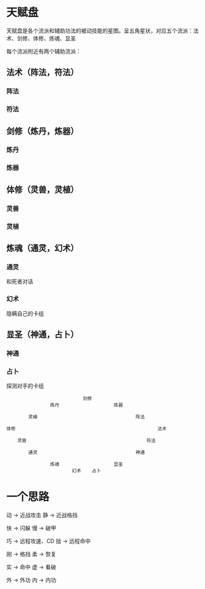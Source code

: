 # 天赋盘

天赋盘是各个流派和辅助功法的被动技能的星图。呈五角星状，对应五个流派：法术、剑修、体修、炼魂、显圣

每个流派附近有两个辅助流派：

## 法术（阵法，符法）

### 阵法

### 符法

## 剑修（炼丹，炼器）

### 炼丹

### 炼器

## 体修（灵兽，灵植）

### 灵兽

### 灵植

## 炼魂（通灵，幻术）

### 通灵

和死者对话

### 幻术

隐瞒自己的卡组

## 显圣（神通，占卜）

### 神通

### 占卜

探测对手的卡组

                                剑修
                    炼丹                    炼器

            灵植                                    阵法

    体修                                                    法术

        灵兽                                            符法

            通灵                                    神通

                    炼魂                    显圣
                            幻术    占卜

# 一个思路

动 -> 近战攻击
静 -> 近战格挡

快 -> 闪躲
慢 -> 破甲

巧 -> 远程攻速、CD
拙 -> 远程命中

刚 -> 格挡
柔 -> 恢复

实 -> 命中
虚 -> 看破

外 -> 外功
内 -> 内功
